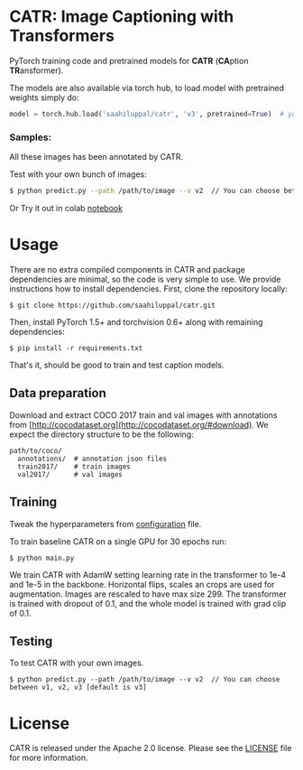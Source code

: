 **CATR**: Image Captioning with Transformers
========
PyTorch training code and pretrained models for **CATR** (**CA**ption **TR**ansformer).

The models are also available via torch hub,
to load model with pretrained weights simply do:
```python
model = torch.hub.load('saahiluppal/catr', 'v3', pretrained=True)  # you can choose between v1, v2 and v3
```
### Samples:


All these images has been annotated by CATR.

Test with your own bunch of images:
````bash
$ python predict.py --path /path/to/image --v v2  // You can choose between v1, v2, v3 [default is v3]
````
Or Try it out in colab [notebook](catr_demo.ipynb)

# Usage 
There are no extra compiled components in CATR and package dependencies are minimal,
so the code is very simple to use. We provide instructions how to install dependencies.
First, clone the repository locally:
```
$ git clone https://github.com/saahiluppal/catr.git
```
Then, install PyTorch 1.5+ and torchvision 0.6+ along with remaining dependencies:
```
$ pip install -r requirements.txt
```
That's it, should be good to train and test caption models.

## Data preparation

Download and extract COCO 2017 train and val images with annotations from
[http://cocodataset.org](http://cocodataset.org/#download).
We expect the directory structure to be the following:
```
path/to/coco/
  annotations/  # annotation json files
  train2017/    # train images
  val2017/      # val images
```

## Training
Tweak the hyperparameters from <a href='https://github.com/saahiluppal/catr/blob/master/configuration.py'>configuration</a> file.

To train baseline CATR on a single GPU for 30 epochs run:
```
$ python main.py
```
We train CATR with AdamW setting learning rate in the transformer to 1e-4 and 1e-5 in the backbone.
Horizontal flips, scales an crops are used for augmentation.
Images are rescaled to have max size 299.
The transformer is trained with dropout of 0.1, and the whole model is trained with grad clip of 0.1.

## Testing
To test CATR with your own images.
```
$ python predict.py --path /path/to/image --v v2  // You can choose between v1, v2, v3 [default is v3]
```

# License
CATR is released under the Apache 2.0 license. Please see the [LICENSE](LICENSE) file for more information.
